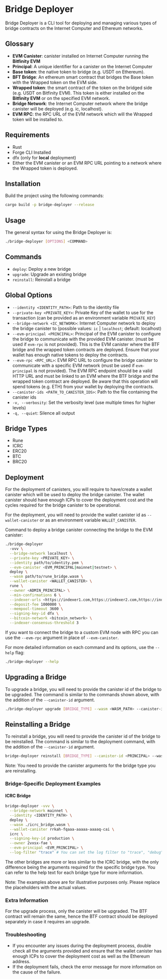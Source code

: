 # Bridge Deployer

Bridge Deployer is a CLI tool for deploying and managing various types of bridge contracts on the Internet Computer and Ethereum networks.

## Glossary

- **EVM Canister**: canister installed on Internet Computer running the **Bitfinity EVM**
- **Principal**: A unique identifier for a canister on the Internet Computer
- **Base token**: the native token to bridge (e.g. USDT on Ethereum).
- **BFT Bridge**: An ethereum smart contract that bridges the Base token with the Wrapped token on the EVM side.
- **Wrapped token**: the smart contract of the token on the bridged side (e.g. USDT on Bitfinity EVM). This token is either installed on the **Bitfinity EVM** or on the specified EVM network.
- **Bridge Network**: the Internet Computer network where the bridge canister will be deployed (e.g. ic, localhost).
- **EVM RPC**: the RPC URL of the EVM network which will the Wrapped token will be installed to.

## Requirements

- Rust
- Forge CLI Installed
- dfx (only for **local** deployment)
- Either the EVM canister or an EVM RPC URL pointing to a network where the Wrapped token is deployed.

## Installation

Build the project using the following commands:

```bash
cargo build -p bridge-deployer --release
```

## Usage

The general syntax for using the Bridge Deployer is:

```bash
./bridge-deployer [OPTIONS] <COMMAND>
```

## Commands

- `deploy`: Deploy a new bridge
- `upgrade`: Upgrade an existing bridge
- `reinstall`: Reinstall a bridge

## Global Options

- `--identity <IDENTITY_PATH>`: Path to the identity file
- `--private-key <PRIVATE_KEY>`: Private Key of the wallet to use for the transaction (can be provided as an environment variable `PRIVATE_KEY`)
- `--bridge-network <IC_NETWORK>`: Internet Computer network to deploy the bridge canister to (possible values: `ic` | `localhost`; default: localhost)
- `--evm-principal <PRINCIPAL>`: Principal of the EVM canister to configure the bridge to communicate with the provided EVM canister. (must be used if `evm-rpc` is not provided). This is the EVM canister where the BTF bridge and the wrapped token contracts are deployed. Ensure that your wallet has enough native tokens to deploy the contracts.
- `--evm-rpc <RPC_URL>`: EVM RPC URL to configure the bridge canister to communicate with a specific EVM network (must be used if `evm-principal` is not provided). The EVM RPC endpoint should be a valid HTTP URL and must be linked to an EVM where the BTF bridge and the wrapped token contract are deployed. Be aware that this operation will spend tokens (e.g. ETH) from your wallet by deploying the contracts.
- `--canister-ids <PATH_TO_CANISTER_IDS>`: Path to the file containing the canister ids
- `-v, --verbosity`: Set the verbosity level (use multiple times for higher levels)
- `-q, --quiet`: Silence all output

## Bridge Types

- Rune
- ICRC
- ERC20
- BTC
- BRC20

## Deployment

For the deployment of canisters, you will require to have/create a wallet canister which will be used to deploy the bridge canister. The wallet canister should have enough ICPs to cover the deployment cost and the cycles required for the bridge canister to be operational.

For the deployment, you will need to provide the wallet canister id as `--wallet-canister` or as an environment variable `WALLET_CANISTER`.

Command to deploy a bridge canister connecting the bridge to the EVM canister:

```bash
./bridge-deployer
  -vvv \
  --bridge-network localhost \
  --private-key <PRIVATE_KEY> \
  --identity path/to/identity.pem \
  --evm-canister <EVM_PRINCIPAL|mainnet|testnet> \
  deploy \
  --wasm path/to/rune_bridge.wasm \
  --wallet-canister <WALLET_CANISTER> \
  rune \
  --owner <ADMIN_PRINCIPAL> \
  --min-confirmations 6 \
  --indexer-urls <https://indexer1.com,https://indexer2.com,https://indexer3.com> \
  --deposit-fee 1000000 \
  --mempool-timeout 3600 \
  --signing-key-id dfx \
  --bitcoin-network <bitcoin_network> \
  --indexer-consensus-threshold 3
```

If you want to connect the bridge to a custom EVM node with RPC you can use the `--evm-rpc` argument in place of `--evm-canister`.

For more detailed information on each command and its options, use the `--help` flag:

```bash
./bridge-deployer --help
```

## Upgrading a Bridge

To upgrade a bridge, you will need to provide the canister id of the bridge to be upgraded. The command is similar to the commands shown above, with the addition of the `--canister-id` argument.

```bash
./bridge-deployer upgrade [BRIDGE_TYPE] --wasm <WASM_PATH> --canister-id <CANISTER_ID>
```

## Reinstalling a Bridge

To reinstall a bridge, you will need to provide the canister id of the bridge to be reinstalled. The command is similar to the deployment command, with the addition of the `--canister-id` argument.

```bash
bridge-deployer reinstall [BRIDGE_TYPE] --canister-id <PRINCIPAL> --wasm <WASM_PATH> --btf-bridge <ADDRESS>
```

Note: You need to provide the canister arguments for the bridge type you are reinstalling.

### Bridge-Specific Deployment Examples

#### ICRC Bridge

```bash
bridge-deployer -vvv \
  --bridge-network mainnet \
  --identity <IDENTITY_PATH> \
  deploy \
  --wasm ./icrc_bridge.wasm \
  --wallet-canister rrkah-fqaaa-aaaaa-aaaaq-cai \
  icrc \
  --signing-key-id production \
  --owner 2vxsx-fae \
  --evm-principal <EVM_PRINCIPAL> \
  --log-filter "trace" # You can set the log filter to "trace", "debug", "info", "warn", "error"
```

The other bridges are more or less similar to the ICRC bridge, with the only difference being the arguments required for the specific bridge type. You can refer to the help text for each bridge type for more information.

Note: The examples above are for illustrative purposes only. Please replace the placeholders with the actual values.

### Extra Information

For the upgrade process, only the canister will be upgraded. The BTF contract will remain the same, hence the BTF contract should be deployed separately in case it requires an upgrade.

### Troubleshooting

- If you encounter any issues during the deployment process, double check all the arguments provided and ensure that the wallet canister has enough ICPs to cover the deployment cost as well as the Ethereum address.
- If the deployment fails, check the error message for more information on the cause of the failure.
